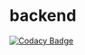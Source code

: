 # backend
[![Codacy Badge](https://app.codacy.com/project/badge/Grade/ba837f9332db4e0f8d56d3c1454821ce)](https://www.codacy.com/gh/2-14KEK-B/bookswap_backend/dashboard?utm_source=github.com&amp;utm_medium=referral&amp;utm_content=2-14KEK-B/bookswap_backend&amp;utm_campaign=Badge_Grade)
